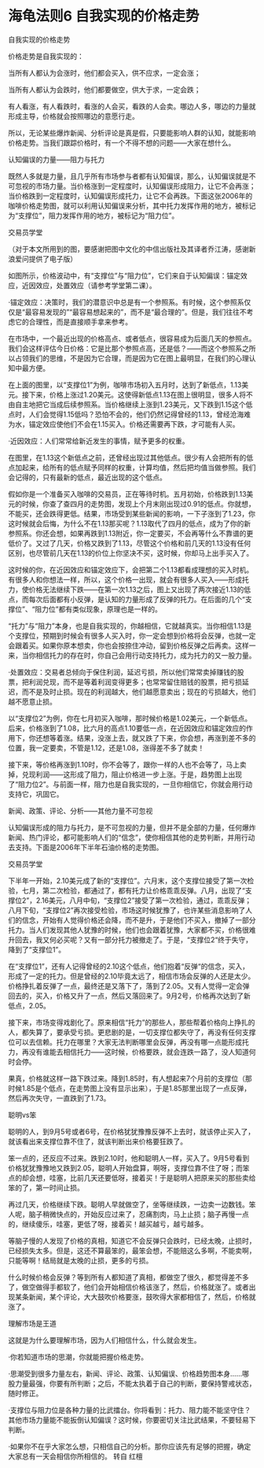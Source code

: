 # 海龟法则6 自我实现的价格走势

自我实现的价格走势

价格走势是自我实现的：

当所有人都认为会涨时，他们都会买入，供不应求，一定会涨；

当所有人都认为会跌时，他们都要做空，供大于求，一定会跌；

有人看涨，有人看跌时，看涨的人会买，看跌的人会卖。哪边人多，哪边的力量就形成主导，价格就会按照哪边的意愿行走。

所以，无论某些爆炸新闻、分析评论是真是假，只要能影响人群的认知，就能影响价格走势。当我们跟踪价格时，有一个不得不想的问题——大家在想什么。

认知偏误的力量——阻力与托力

既然人多就是力量，且几乎所有市场参与者都有认知偏误，那么，认知偏误就是不可忽视的市场力量。当价格涨到一定程度时，认知偏误形成阻力，让它不会再涨；当价格跌到一定程度时，认知偏误形成托力，让它不会再跌。下面这张2006年的咖啡价格走势图，就可以利用认知偏误来分析，其中托力发挥作用的地方，被标记为“支撑位”，阻力发挥作用的地方，被标记为“阻力位”。

  交易员学堂

（对于本文所用到的图，要感谢把图中文化的中信出版社及其译者乔江涛，感谢新浪爱问提供了电子版）

如图所示，价格波动中，有“支撑位”与“阻力位”，它们来自于认知偏误：锚定效应，近因效应，处置效应（请参考学堂第二课）。

·锚定效应：决策时，我们的潜意识中总是有一个参照系。有时候，这个参照系仅仅是“最容易发现的”“最容易想起来的”，而不是“最合理的”。但是，我们往往不考虑它的合理性，而是直接顺手拿来参考。

在市场中，一个最近出现的价格高点、或者低点，很容易成为后面几天的参照点。我们会这样评估今日价格：它是比那个参照点高，还是低？——而这个参照系之所以占领我们的思维，不是因为它合理，而是因为它在图上最明显，在我们的心理认知中最方便。

在上面的图里，以“支撑位1”为例，咖啡市场初入五月时，达到了新低点，1.13美元。接下来，价格上涨过1.20美元。这使得新低点1.13在图上很明显，很多人将不由自主地把它当成后续参照系。当价格继续上涨到1.23美元，又下跌到1.15这个低点时，人们会觉得1.15低吗？恐怕不会的，他们仍然记得曾经的1.13，曾经沧海难为水，锚定效应使他们不会在1.15买入。价格还需要再下跌，才可能有人买。

·近因效应：人们常常给新近发生的事情，赋予更多的权重。

在图里，在1.13这个新低点之前，还曾经出现过其他低点。很少有人会把所有的低点加起来，给所有的低点赋予同样的权重，计算均值，然后把均值当做参照。我们会记得的，只有最新的低点，最近出现的这个低点。

假如你是一个准备买入咖啡的交易员，正在等待时机。五月初始，价格跌到1.13美元的时候，你查了查四月的走势图，发现上个月末刚出现过0.91的低点。你就想，不能买，还会跌得更低。结果，市场受到某些新闻的影响，一下子涨到了1.23，你这时候就会后悔，为什么不在1.13那买呢？1.13取代了四月的低点，成为了你的新参照系。你还会想，如果再跌到1.13附近，你一定要买，不会再等什么不靠谱的更低价了。又过了几天，价格又跌到了1.13，尽管这个价格和前几天的1.13没有任何区别，也尽管前几天在1.13的价位上你坚决不买，这时候，你却马上出手买入了。

这时候的你，在近因效应和锚定效应下，会把第二个1.13都看成理想的买入时机。有很多人和你想法一样，所以，这个价格一出现，就会有很多人买入——形成托力，使价格无法继续下跌——在第一次1.13之后，图上又出现了两次接近1.13的低点，而每次后面都有小反弹，是认知的力量形成了反弹的托力。在后面的几个“支撑位”、“阻力位”都有类似现象，原理也是一样的。

“托力”与“阻力”本身，也是自我实现的，你越相信，它就越真实。当你相信1.13是个支撑位，预期到时候会有很多人买入时，你一定会想到价格将会反弹，也就一定会跟着买。如果你原本想卖，你也会按捺住冲动，留到价格反弹之后再卖。这样一来，当你相信托力的存在时，你自己会用行动支持托力，成为托力的又一股力量。

·处置效应：交易者总倾向于保住利润，延迟亏损，所以他们常常卖掉赚钱的股票，把利润兑现，而不是等着利润变得更多；也常常留住赔钱的股票，把亏损延迟，而不是及时止损。现在的利润越大，他们越愿意卖出；现在的亏损越大，他们越不愿意止损。

以“支撑位2”为例，你在七月初买入咖啡，那时候价格是1.02美元，一个新低点。后来，价格涨到了1.08，比六月的高点1.10要低一点，在近因效应和锚定效应的作用下，你还想等着涨。结果，没涨上去，就又跌了下来，你会想，再涨到差不多的位置，我一定要卖，不管是1.12，还是1.08，涨得差不多了就卖！

接下来，等价格再涨到1.10时，你不会等了，跟你一样的人也不会等了，马上卖掉，兑现利润——这形成了阻力，阻止价格进一步上涨。于是，趋势图上出现了“阻力位2”。与前面一样，阻力也是自我实现的，一旦你相信它，你就会用行动支持它，巩固它。

新闻、政策、评论、分析——其他力量不可忽视

认知偏误形成的阻力与托力，是不可忽视的力量，但并不是全部的力量，任何爆炸新闻、热门评论，都可能影响人们的“信念”，使你相信其他的走势判断，并用行动去支持。下面是2006年下半年石油价格的走势图。

 交易员学堂

下半年一开始，2.10美元成了新的“支撑位”。六月末，这个支撑位接受了第一次检验，七月，第二次检验，都通过了，都有托力让价格乖乖反弹。八月，出现了“支撑位2”，2.16美元，八月中旬，“支撑位2”接受了第一次检验，通过，乖乖反弹；八月下旬，“支撑位2”再次接受检验，市场这时候犹豫了，也许某些消息影响了人们的信念，开始有人觉得价格还会降，而不是升，于是他们不买入，撤掉了一部分托力。当人们发现其他人犹豫的时候，他们也会跟着犹豫，大家都不买，价格很难升回去，我又何必买呢？又有一部分托力被撤走了。于是，“支撑位2“终于失守，降到了“支撑位1”。

在“支撑位1”，还有人记得曾经的2.10这个低点，他们抱着“反弹“的信念，买入，形成了一定的托力。但是曾经的2.10毕竟太远了，相信市场会反弹的人还是太少。价格挣扎着反弹了一点，最终还是又落下了，落到了2.05。又有人觉得一定会弹回去的，买入，价格又升了一点，然后又落回来了。9月2号，价格再次达到了新低点，2.05。

接下来，市场变得戏剧化了。原来相信“托力”的那些人，那些帮着价格向上挣扎的人，都失算了，要承受亏损。更悲剧的是，一切支撑位都失守了，再没有任何支撑位可以去信赖。托力在哪里？大家无法判断哪里会反弹，再没有哪一点能形成托力，再没有谁能去相信托力——这时候，价格要跌，就会连跌一路了，没人知道何时会停。

果真，价格就这样一路下跌过来。降到1.85时，有人想起来7个月前的支撑位（那时候1.85是个低点，在走势图上没有显示出来），于是1.85那里出现了一点反弹，然后再次失守，一直跌到了1.73。

聪明vs笨

聪明的人，到9月5号或者6号，在价格犹犹豫豫反弹不上去时，就该停止买入了，就该看出来支撑位靠不住了，就该判断出来价格要狂跌了。

笨一点的，还反应不过来。跌到2.10时，他和聪明人一样，买入了。9月5号看到价格犹犹豫豫地又跌到2.05，聪明人开始盘算，啊呀，支撑位靠不住了呀；而笨点的却会想，哇塞，比前几天还要低呀，接着买！于是聪明人把原来买的那些卖给笨的了，第一时间止损。

再过几天，价格继续下跌。聪明人早就做空了，坐等继续跌，一边卖一边数钱。笨人呢，脑子稍微快点的，开始反应过来了，忍痛割肉，马上止损；脑子再慢一点的，继续傻乐，哇塞，更低了呀，接着买！越买越亏，越亏越多。

等脑子慢的人发现了价格的真相，知道它不会反弹只会跌时，已经太晚，止损时，已经损失太多。但是，这还不算最笨的，最笨会想，不能赔这么多啊，不能卖啊，只能等啊！结局就是太晚的止损，更多的亏损。

什么时候价格会反弹？等到所有人都知道了真相，都做空了很久，都觉得差不多了，做空做得手都软了，他们会开始相信价格该涨了，然后，价格就涨了。或者出现某条新闻，某个评论，大大鼓吹价格要涨，鼓吹得大家都相信了，然后，价格就涨了。

理解市场是王道

这就是为什么要理解市场，因为人们相信什么，什么就会发生。

·你若知道市场的思潮，你就能把握价格走势。

·思潮受到很多力量左右，新闻、评论、政策、认知偏误、价格趋势图本身……哪股力量最强，你要有所判断；之后，不能太执着于自己的判断，要保持警戒状态，随时修正。

·支撑位与阻力位是各种力量的比武擂台。你将看到：托力、阻力能不能坚守住？其他市场力量能不能扳倒认知偏误？这时候，你要密切关注比武结果，不要轻易下判断。

·如果你不在乎大家怎么想，只相信自己的分析。那你应该先有足够的把握，确定大家总有一天会相信你所相信的。
转自 红檀